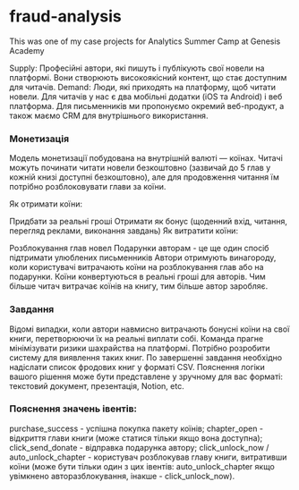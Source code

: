 # fraud-analysis
This was one of my case projects for Analytics Summer Camp at Genesis Academy

Supply: Професійні автори, які пишуть і публікують свої новели на
платформі. Вони створюють високоякісний контент, що стає доступним для
читачів.
Demand: Люди, які приходять на платформу, щоб читати новели.
Для читачів у нас є два мобільні додатки (iOS та Android) і веб платформа.
Для письменників ми пропонуємо окремий веб-продукт, а також маємо
CRM для внутрішнього використання.

### Монетизація

Модель монетизації побудована на внутрішній валюті — коїнах. Читачі
можуть починати читати новели безкоштовно (зазвичай до 5 глав у кожній
книзі доступні безкоштовно), але для продовження читання їм потрібно
розблоковувати глави за коїни.

Як отримати коїни:

Придбати за реальні гроші
Отримати як бонус (щоденний вхід, читання, перегляд реклами, виконання завдань)
Як витратити коїни:

Розблокування глав новел
Подарунки авторам - це ще один спосіб підтримати улюблених
письменників
Автори отримують винагороду, коли користувачі витрачають коїни на розблокування глав або на подарунки. Коїни конвертуються в реальні гроші для авторів. Чим більше читач витрачає коїнів на книгу, тим більше автор заробляє.

### Завдання

Відомі випадки, коли автори навмисно витрачають бонусні коїни на свої книги, перетворюючи їх на реальні виплати собі. Команда прагне мінімізувати ризики шахрайства на платформі. Потрібно розробити систему для виявлення таких книг. По завершенні завдання необхідно надіслати список фродових книг у форматі CSV. Пояснення логіки вашого рішення може бути представлене у зручному для вас форматі: текстовий документ, презентація, Notion, etc.

### Пояснення значень івентів:

purchase_success - успішна покупка пакету коїнів;
chapter_open - відкриття глави книги (може статися тільки якщо
вона доступна);
click_send_donate - відправка подарунка автору;
click_unlock_now / auto_unlock_chapter - користувач розблокував
главу книги, витративши коїни (може бути тільки один з цих
івентів: auto_unlock_chapter якщо увімкнено авторазблокування,
інакше - click_unlock_now).
